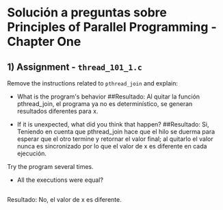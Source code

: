 # Solución a preguntas sobre Principles of Parallel Programming - Chapter One

## 1) Assignment - `thread_101_1.c`

Remove the instructions related to `pthread_join` and explain:

- What is the program's behavior
##Resultado:
Al quitar la función pthread_join, el programa ya no es determinístico, se generan resultados diferentes para x.

- If it is unexpected, what did you think that happen?
##Resultado:
Si, Teniendo en cuenta que pthread_join hace que el hilo se duerma para esperar que el otro termine y retornar el valor final; al quitarlo el valor nunca es sincronizado por lo que el valor de x es diferente en cada ejecución.

Try the program several times.

- All the executions were equal?
##
Resultado:
No, el valor de x es diferente.

